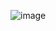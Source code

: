 ![image](https://user-images.githubusercontent.com/81174840/229968135-136b3d97-2304-484e-9cb6-86dbe638011a.png)
